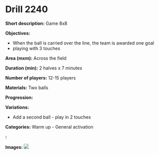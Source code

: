 # Drill 2240

**Short description:**
Game 8x8

**Objectives:**
- When the ball is carried over the line, the team is awarded one goal
- playing with 3 touches

**Area (mxm):**
Across the field

**Duration (min):**
2 halves x 7 minutes

**Number of players:**
12-15 players

**Materials:**
Two balls

**Progression:**


**Variations:**
- Add a second ball - play in 2 touches

**Categories:**
Warm up - General activation

**:**


**Images:**
![](https://www.coachingfutsal.com/\images\f1c2b371-8080-465d-a1a3-d1739c33775c_tactical-board.com.png)

